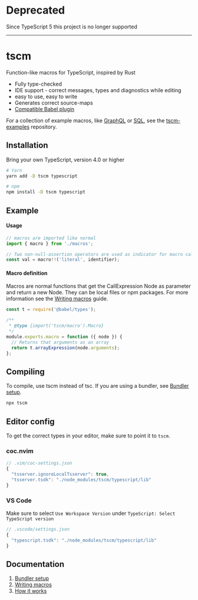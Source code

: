 # Deprecated

Since TypeScript 5 this project is no longer supported

---

# tscm

Function-like macros for TypeScript, inspired by Rust

- Fully type-checked
- IDE support - correct messages, types and diagnostics while editing
- easy to use, easy to write
- Generates correct source-maps
- [Compatible Babel plugin](docs/Bundler-setup.md#babel-plugin)

For a collection of example macros, like [GraphQL][gql] or [SQL][sql], see the [tscm-examples][tscm-examples] repository.

## Installation

Bring your own TypeScript, version 4.0 or higher

```sh
# Yarn
yarn add -D tscm typescript

# npm
npm install -D tscm typescript
```

## Example

#### Usage

```typescript
// macros are imported like normal
import { macro } from './macros';

// Two non-null-assertion operators are used as indicator for macro calls
const val = macro!!('literal', identifier);
```

#### Macro definition

Macros are normal functions that get the CallExpression Node as parameter and return a new Node. They can be local files or npm packages. For more information see the [Writing macros](docs/Writing-macros.md) guide.

```javascript
const t = require('@babel/types');

/**
 * @type {import('tscm/macro').Macro}
 */
module.exports.macro = function ({ node }) {
  // Returns that arguments as an array
  return t.arrayExpression(node.arguments);
};
```

## Compiling

To compile, use tscm instead of tsc. If you are using a bundler, see [Bundler setup](docs/Bundler-setup.md).

```sh
npx tscm
```

## Editor config

To get the correct types in your editor, make sure to point it to `tscm`.

### coc.nvim

```javascript
// .vim/coc-settings.json
{
  "tsserver.ignoreLocalTsserver": true,
  "tsserver.tsdk": "./node_modules/tscm/typescript/lib"
}
```

### VS Code

Make sure to select `Use Workspace Version` under `TypeScript: Select TypeScript version`

```javascript
// .vscode/settings.json
{
  "typescript.tsdk": "./node_modules/tscm/typescript/lib"
}
```

## Documentation

1. [Bundler setup](docs/Bundler-setup.md)
1. [Writing macros](docs/Writing-macros.md)
1. [How it works](docs/How-it-works.md)

[tscm-examples]: https://github.com/johanholmerin/tscm-examples
[gql]: https://github.com/johanholmerin/tscm-examples/tree/master/macros/graphql
[sql]: https://github.com/johanholmerin/tscm-examples/tree/master/macros/pgtyped
